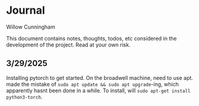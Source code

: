 # Journal
Willow Cunningham

This document contains notes, thoughts, todos, etc considered in the development of the project. Read at your own risk.

## 3/29/2025

Installing pytorch to get started. On the broadwell machine, need to use apt. made the mistake of `sudo apt update && sudo apt upgrade`-ing, which apparently hasnt been done in a while. To install, will `sudo apt-get install python3-torch`.

